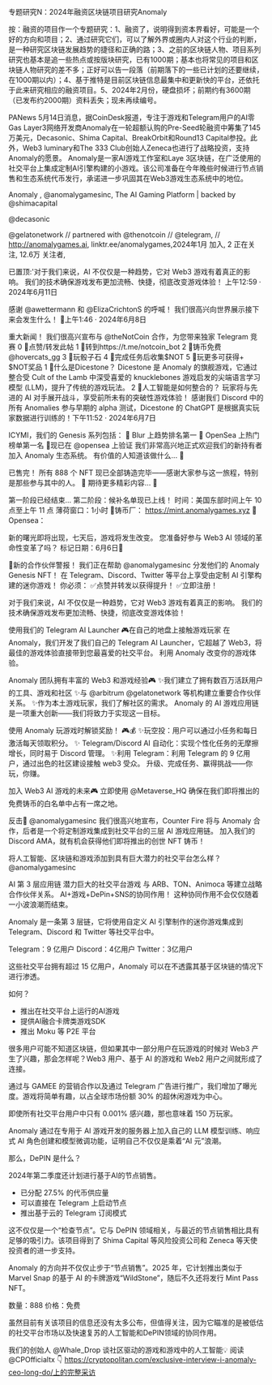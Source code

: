 专题研究N：2024年融资区块链项目研究Anomaly


按：融资的项目作一个专题研究：1、融资了，说明得到资本界看好，可能是一个好的方向和项目；2、通过研究它们，可以了解外界或圈内人对这个行业的判断，是一种研究区块链发展趋势的捷径和正确的路；3、之前的区块链人物、项目系列研究也基本是追一些热点或按版块研究，已有1000期；基本也将常见的项目和区块链人物研究的差不多；正好可以告一段落（前期落下的一些已计划的还要继续，在1000期以内）；4、基于推特是目前区块链信息最集中和更新快的平台，还依托于此来研究相应的融资项目。5、2024年2月份，硬盘损坏；前期约有3600期（已发布约2000期）资料丢失；现未再续编号。

PANews 5月14日消息，据CoinDesk报道，专注于游戏和Telegram用户的AI零Gas Layer3网络开发商Anomaly在一轮超额认购的Pre-Seed轮融资中筹集了145万美元，Decasonic、Shima Capital、BreakOrbit和Round13 Capital参投。此外，Web3 luminary和The 333 Club创始人Zeneca也进行了战略投资，支持Anomaly的愿景。
Anomaly是一家AI游戏工作室和Laye 3区块链，在广泛使用的社交平台上集成定制AI引擎构建的小游戏。该公司准备在今年晚些时候进行节点销售和生态系统代币发行，承诺进一步巩固其在Web3游戏生态系统中的地位。

Anomaly
,
@anomalygamesinc,
The AI Gaming Platform | backed by 
@shimacapital
 
@decasonic
 
@gelatonetwork
 // partnered with 
@thenotcoin
 //
@telegram,
 // http://anomalygames.ai,
linktr.ee/anomalygames,2024年1月 加入,
2 正在关注,
12.6万 关注者,


已置顶:'对于我们来说，AI 不仅仅是一种趋势，它对 Web3 游戏有着真正的影响。
我们的技术确保游戏发布更加流畅、快捷，彻底改变游戏体验！ 
上午12:59 · 2024年6月11日

感谢
@awettermann
和
@ElizaCrichtonS
的呼喊！
我们很高兴向世界展示接下来会发生什么！ 💪上午1:46 · 2024年6月8日

重大新闻！
我们很高兴宣布与
@theNotCoin
合作，为您带来独家 Telegram 竞赛
0 ⃣点赞/转发此帖
1 ⃣转到https://t.me/notcoin_bot
2 ⃣铸币免费
@hovercats_gg
3 ⃣玩骰子石
4 ⃣完成任务后收集$NOT
5 ⃣玩更多可获得+ $NOT奖品
1 ⃣什么是Dicestone？
Dicestone 是 Anomaly 的旗舰游戏，它通过整合受 Cult of the Lamb 中深受喜爱的 knucklebones 游戏启发的尖端语言学习模型 (LLM)，提升了传统的游戏玩法。
2 ⃣人工智能是如何整合的？
玩家将与先进的 AI 对手展开战斗，享受前所未有的突破性游戏体验！
感谢我们 Discord 中的所有 Anomalies 参与早期的 alpha 测试，Dicestone 的 ChatGPT 是根据真实玩家数据进行训练的！下午11:52 · 2024年6月7日

ICYMI，我们的 Genesis 系列包括：
👾 Blur 上趋势排名第一
👾 OpenSea 上热门榜单第一名
👾现已在
@opensea
上验证
我们非常高兴地正式欢迎我们的新持有者加入 Anomaly 生态系统。
有价值的人知道该做什么... 🔔

已售完！
所有 888 个 NFT 现已全部铸造完毕——感谢大家参与这一旅程，特别是那些参与其中的人。 👾
期待更多精彩内容... 🔔

第一阶段已经结束...
第二阶段：候补名单现已上线！
时间：美国东部时间上午 10 点至上午 11 点
薄荷窗口：1小时
👾铸币厂： https://mint.anomalygames.xyz
👾 Opensea：

新的曙光即将出现，七天后，游戏将发生改变。
您准备好参与 Web3 AI 领域的革命性变革了吗？
标记日期：6月6日👾

🚨新的合作伙伴警报！
我们正在帮助
@anomalygamesinc
分发他们的 Anomaly Genesis NFT！
在 Telegram、Discord、Twitter 等平台上享受由定制 AI 引擎构建的迷你游戏！
你必须：
✅点赞并转发以获得提升！
✅立即注册！

对于我们来说，AI 不仅仅是一种趋势，它对 Web3 游戏有着真正的影响。
我们的技术确保游戏发布更加流畅、快捷，彻底改变游戏体验！ 

使用我们的 Telegram AI Launcher 🎮在自己的地盘上接触游戏玩家
在 Anomaly，我们开发了我们自己的 Telegram AI Launcher，它超越了 Web3，将最佳的游戏体验直接带到您最喜爱的社交平台。
利用 Anomaly 改变你的游戏体验。

Anomaly 团队拥有丰富的 Web3 和游戏经验🎮 
✨我们建立了拥有数百万活跃用户的工具、游戏和社区
✨与
@arbitrum
@gelatonetwork
等机构建立重要合作伙伴关系。
✨作为本土游戏玩家，我们了解社区的需求。
Anomaly 的 AI 游戏应用链是一项重大创新——我们将致力于实现这一目标。

使用 Anomaly 玩游戏时解锁奖励！ 🎮💰
✨玩空投：用户可以通过小任务和每日激活每天领取积分。
✨ Telegram/Discord AI 自动化：实现个性化任务的无摩擦增长，同时易于 Discord 管理。
✨利用 Telegram：利用 Telegram 的 9 亿用户，通过出色的社区建设接触 web3 受众。
升级、完成任务、赢得挑战——你玩，你赚。

加入 Web3 AI 游戏的未来🎮
立即使用
@Metaverse_HQ
确保在我们即将推出的免费铸币的白名单中占有一席之地。

反击🤝 
@anomalygamesinc
我们很高兴地宣布，Counter Fire 将与 Anomaly 合作，后者是一个将定制游戏集成到社交平台的三层 AI 游戏应用链。
加入我们的 Discord AMA，就有机会获得他们即将推出的创世 NFT 铸币！ 

将人工智能、区块链和游戏添加到具有巨大潜力的社交平台怎么样？ 
@anomalygamesinc


AI 第 3 层应用链
潜力巨大的社交平台游戏
与 ARB、TON、Animoca 等建立战略合作伙伴关系。
AI+游戏+DePin+SNS的协同作用！
这种协同作用不会仅仅随着一小波浪潮而结束。

Anomaly 是一条第 3 层链，它将使用自定义 AI 引擎制作的迷你游戏集成到 Telegram、Discord 和 Twitter 等社交平台中。

Telegram：9 亿用户
Discord：4亿用户
Twitter：3亿用户

这些社交平台拥有超过 15 亿用户，Anomaly 可以在不透露其基于区块链的情况下进行渗透。

如何？

- 推出在社交平台上运行的AI游戏
- 提供AI融合卡牌类游戏SDK
- 推出 Moku 等 P2E 平台

很多用户可能不知道区块链，但如果其中一部分用户在玩游戏的时候对 Web3 产生了兴趣，那会怎样呢？Web3 用户、基于 AI 的游戏和 Web2
 用户之间就形成了连接。

通过与 GAMEE 的营销合作以及通过 Telegram 广告进行推广，我们增加了曝光度。游戏将简单有趣，以占全球市场份额 30% 的超休闲游戏为中心。

即使所有社交平台用户中只有 0.001% 感兴趣，那也意味着 150 万玩家。

Anomaly 通过在专用于 AI 游戏开发的服务器上加入自己的 LLM 模型训练、响应式 AI 角色创建和模型微调功能，证明自己不仅仅是乘着“AI
 元”浪潮。

那么，DePIN 是什么？

2024年第二季度还计划进行基于AI的节点销售。

- 已分配 27.5% 的代币供应量
- 可以直接在 Telegram 上启动节点
- 推出基于云的 Telegram 订阅模式

这不仅仅是一个“检查节点”。它与 DePIN 领域相关，与最近的节点销售相比具有足够的吸引力。该项目得到了 Shima Capital 等风险投资公司和 Zeneca 等天使投资者的进一步支持。

Anomaly 的方向并不仅仅止步于“节点销售”。2025 年，它计划推出类似于 Marvel Snap 的基于 AI 的卡牌游戏“WildStone”，随后不久还将发行 Mint Pass NFT。

数量：888
价格：免费

虽然目前有关该项目的信息还没有太多公布，但值得关注，因为它瞄准的是被低估的社交平台市场以及快速复苏的人工智能和DePIN领域的协同作用。

我们的创始人
@Whale_Drop
谈社区驱动的游戏和游戏中的人工智能💡
阅读
@CPOfficialtx
 👇
https://cryptopolitan.com/exclusive-interview-i-anomaly-ceo-long-do/上的完整采访
